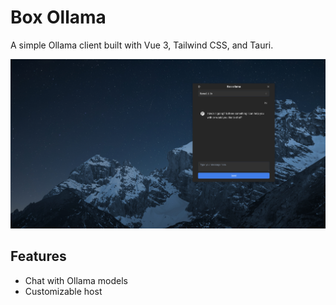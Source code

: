 # Box Ollama

A simple Ollama client built with Vue 3, Tailwind CSS, and Tauri.

![Box Ollama Screenshot](/screenshots/2024-09-10_22-17.png)

## Features

- Chat with Ollama models
- Customizable host